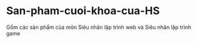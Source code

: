# San-pham-cuoi-khoa-cua-HS
Gồm các sản phẩm của môn Siêu nhân lập trình web và Siêu nhân lập trình game
